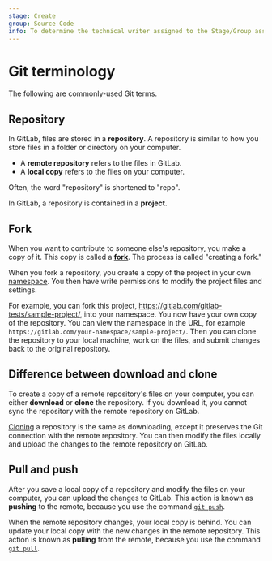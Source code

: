 ```yaml
---
stage: Create
group: Source Code
info: To determine the technical writer assigned to the Stage/Group associated with this page, see https://about.gitlab.com/handbook/engineering/ux/technical-writing/#assignments
---
```


# Git terminology

The following are commonly-used Git terms.

## Repository

In GitLab, files are stored in a **repository**. A repository is similar to how you
store files in a folder or directory on your computer.

- A **remote repository** refers to the files in GitLab.
- A **local copy** refers to the files on your computer.

<!-- vale gitlab.Spelling = NO -->
<!-- vale gitlab.SubstitutionWarning = NO -->
Often, the word "repository" is shortened to "repo".
<!-- vale gitlab.Spelling = YES -->
<!-- vale gitlab.SubstitutionWarning = YES -->

In GitLab, a repository is contained in a **project**.

## Fork

When you want to contribute to someone else's repository, you make a copy of it.
This copy is called a [**fork**](../../user/project/repository/forking_workflow.md#creating-a-fork).
The process is called "creating a fork."

When you fork a repository, you create a copy of the project in your own
[namespace](../../user/group/#namespaces). You then have write permissions to modify the project files
and settings.

For example, you can fork this project, <https://gitlab.com/gitlab-tests/sample-project/>, into your namespace.
You now have your own copy of the repository. You can view the namespace in the URL, for example
`https://gitlab.com/your-namespace/sample-project/`.
Then you can clone the repository to your local machine, work on the files, and submit changes back to the
original repository.

## Difference between download and clone

To create a copy of a remote repository's files on your computer, you can either
**download** or **clone** the repository. If you download it, you cannot sync the repository with the
remote repository on GitLab.

[Cloning](../../gitlab-basics/start-using-git.md#clone-a-repository) a repository is the same as downloading, except it preserves the Git connection
with the remote repository. You can then modify the files locally and
upload the changes to the remote repository on GitLab.

## Pull and push

After you save a local copy of a repository and modify the files on your computer, you can upload the
changes to GitLab. This action is known as **pushing** to the remote, because you use the command
[`git push`](../../gitlab-basics/start-using-git.md#send-changes-to-gitlabcom).

When the remote repository changes, your local copy is behind. You can update your local copy with the new
changes in the remote repository.
This action is known as **pulling** from the remote, because you use the command
[`git pull`](../../gitlab-basics/start-using-git.md#download-the-latest-changes-in-the-project).
